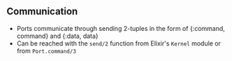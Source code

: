 ## Communication
- Ports communicate through sending 2-tuples in the form of {:command, command} and {:data, data}
- Can be reached with the `send/2` function from Elixir's `Kernel` module or from `Port.command/3`